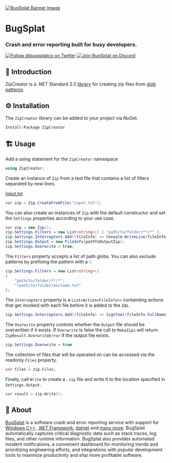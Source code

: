 [![BugSplat Banner Image](https://user-images.githubusercontent.com/20464226/149019306-3186103c-5315-4dad-a499-4fd1df408475.png)](https://bugsplat.com)

# BugSplat
### **Crash and error reporting built for busy developers.**

[![Follow @bugsplatco on Twitter](https://img.shields.io/twitter/follow/bugsplatco?label=Follow%20BugSplat&style=social)](https://twitter.com/bugsplatco)
[![Join BugSplat on Discord](https://img.shields.io/discord/664965194799251487?label=Join%20Discord&logo=Discord&style=social)](https://discord.gg/bugsplat)

## 👋 Introduction

ZipCreator is a .NET Standard 2.0 [library](#📚-library) for creating zip files from [glob patterns](https://en.wikipedia.org/wiki/Glob_(programming)).

## ⚙️ Installation

The `ZipCreator` library can be added to your project via NuGet.

```sh
Install-Package ZipCreator
```

## 🏗️ Usage

Add a using statement for the `ZipCreator` namespace

```cs
using ZipCreator;
```

Create an instance of `Zip` from a text file that contains a list of filters separated by new lines.

[input.txt](./ZipCreator/input.txt)
```cs
var zip = Zip.CreateFromFile("input.txt");
```

You can also create an instances of `Zip` with the default constructor and set the `Settings` properties according to your use case.

```cs
var zip = new Zip();
zip.Settings.Filters = new List<string>() { "path/to/folder/**/*" };
zip.Settings.Interceptors.Add((fileInfo) => Console.WriteLine(fileInfo.FullName));
zip.Settings.Output = new FileInfo(pathToOutputZip);
zip.Settings.Overwrite = true;
```

The `Filters` property accepts a list of path globs. You can also exclude patterns by prefixing the pattern with a `!`.

```cs
zip.Settings.Filters = new List<string>()
{
    "path/to/folder/**/*",
    "!path/to/folder/exclude.txt"
};
```

The `Interceptors` property is a `List<Action<FileInfo>>` containting actions that get invoked with each file before it is added to the zip.

```cs
zip.Settings.Interceptors.Add((fileInfo) => SignTool(fileInfo.FullName));
```

The `Overwrite` property controls whether the `Output` file should be overwritten if it exists. If `Overwrite` is false the call to `MakeZips` will return `ZipResult.OverwriteError` if the output file exists.

```cs
zip.Settings.Overwrite = true
```

The collection of files that will be operated on can be accessed via the readonly `Files` property.

```cs
var files = zip.Files;
```

Finally, call `Write` to create a `.zip` file and write it to the location specified in `Settings.Output`.

```cs
var result = zip.Write();
```

## 🐛 About

[BugSplat](https://bugsplat.com) is a software crash and error reporting service with support for [Windows C++](https://docs.bugsplat.com/introduction/getting-started/integrations/desktop/cplusplus), [.NET Framework](https://docs.bugsplat.com/introduction/getting-started/integrations/desktop/windows-dot-net-framework), [dotnet](https://docs.bugsplat.com/introduction/getting-started/integrations/cross-platform/dot-net-standard) and [many more](https://docs.bugsplat.com/introduction/getting-started/integrations). BugSplat automatically captures critical diagnostic data such as stack traces, log files, and other runtime information. BugSplat also provides automated incident notifications, a convenient dashboard for monitoring trends and prioritizing engineering efforts, and integrations with popular development tools to maximize productivity and ship more profitable software.